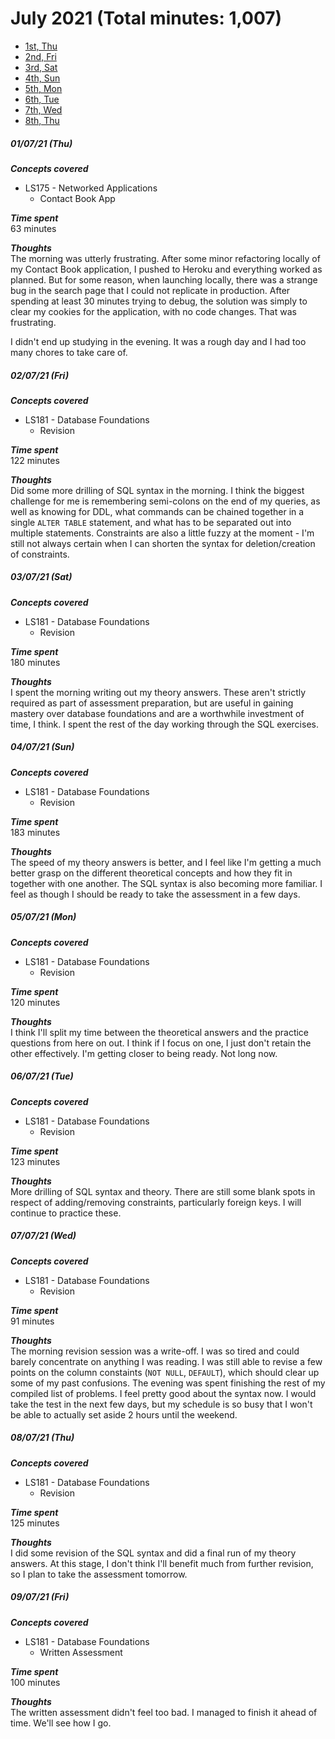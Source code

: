 # July 2021 (Total minutes: 1,007)
- [1st, Thu](#010721-thu)
- [2nd, Fri](#020721-fri)
- [3rd, Sat](#030721-sat)
- [4th, Sun](#040721-sun)
- [5th, Mon](#050721-mon)
- [6th, Tue](#060721-tue)
- [7th, Wed](#070721-wed)
- [8th, Thu](#080721-thu)

##### 01/07/21 (Thu)
__*Concepts covered*__<br/>
- LS175 - Networked Applications
  - Contact Book App

__*Time spent*__<br/>
63 minutes

__*Thoughts*__<br/>
The morning was utterly frustrating. After some minor refactoring locally of my Contact Book application, I pushed to Heroku and everything worked as planned. But for some reason, when launching locally, there was a strange bug in the search page that I could not replicate in production. After spending at least 30 minutes trying to debug, the solution was simply to clear my cookies for the application, with no code changes. That was frustrating.

I didn't end up studying in the evening. It was a rough day and I had too many chores to take care of. 

##### 02/07/21 (Fri)
__*Concepts covered*__<br/>
- LS181 - Database Foundations
  - Revision

__*Time spent*__<br/>
122 minutes

__*Thoughts*__<br/>
Did some more drilling of SQL syntax in the morning. I think the biggest challenge for me is remembering semi-colons on the end of my queries, as well as knowing for DDL, what commands can be chained together in a single `ALTER TABLE` statement, and what has to be separated out into multiple statements. Constraints are also a little fuzzy at the moment - I'm still not always certain when I can shorten the syntax for deletion/creation of constraints.

##### 03/07/21 (Sat)
__*Concepts covered*__<br/>
- LS181 - Database Foundations
  - Revision

__*Time spent*__<br/>
180 minutes

__*Thoughts*__<br/>
I spent the morning writing out my theory answers. These aren't strictly required as part of assessment preparation, but are useful in gaining mastery over database foundations and are a worthwhile investment of time, I think. I spent the rest of the day working through the SQL exercises.

##### 04/07/21 (Sun)
__*Concepts covered*__<br/>
- LS181 - Database Foundations
  - Revision

__*Time spent*__<br/>
183 minutes

__*Thoughts*__<br/>
The speed of my theory answers is better, and I feel like I'm getting a much better grasp on the different theoretical concepts and how they fit in together with one another. The SQL syntax is also becoming more familiar. I feel as though I should be ready to take the assessment in a few days.

##### 05/07/21 (Mon)
__*Concepts covered*__<br/>
- LS181 - Database Foundations
  - Revision

__*Time spent*__<br/>
120 minutes

__*Thoughts*__<br/>
I think I'll split my time between the theoretical answers and the practice questions from here on out. I think if I focus on one, I just don't retain the other effectively. I'm getting closer to being ready. Not long now.

##### 06/07/21 (Tue)
__*Concepts covered*__<br/>
- LS181 - Database Foundations
  - Revision

__*Time spent*__<br/>
123 minutes

__*Thoughts*__<br/>
More drilling of SQL syntax and theory. There are still some blank spots in respect of adding/removing constraints, particularly foreign keys. I will continue to practice these.

##### 07/07/21 (Wed)
__*Concepts covered*__<br/>
- LS181 - Database Foundations
  - Revision

__*Time spent*__<br/>
91 minutes

__*Thoughts*__<br/>
The morning revision session was a write-off. I was so tired and could barely concentrate on anything I was reading. I was still able to revise a few points on the column constaints (`NOT NULL`, `DEFAULT`), which should clear up some of my past confusions. The evening was spent finishing the rest of my compiled list of problems. I feel pretty good about the syntax now. I would take the test in the next few days, but my schedule is so busy that I won't be able to actually set aside 2 hours until the weekend.

##### 08/07/21 (Thu)
__*Concepts covered*__<br/>
- LS181 - Database Foundations
  - Revision

__*Time spent*__<br/>
125 minutes

__*Thoughts*__<br/>
I did some revision of the SQL syntax and did a final run of my theory answers. At this stage, I don't think I'll benefit much from further revision, so I plan to take the assessment tomorrow.

##### 09/07/21 (Fri)
__*Concepts covered*__<br/>
- LS181 - Database Foundations
  - Written Assessment

__*Time spent*__<br/>
100 minutes

__*Thoughts*__<br/>
The written assessment didn't feel too bad. I managed to finish it ahead of time. We'll see how I go.
